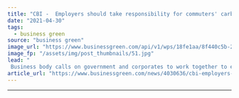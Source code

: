 ```yaml
---
title: "CBI -  Employers should take responsibility for commuters' carbon emissions"
date: "2021-04-30"
tags: 
  - business green
source: "business green"
image_url: "https://www.businessgreen.com/api/v1/wps/18fe1aa/8f440c5b-29bf-4ada-b742-f3b26aebbe6d/2/traffic-185x114.jpg"
image_fp: "/assets/img/post_thumbnails/51.jpg"
lead: "
 Business body calls on government and corporates to work together to encourage greener commuting practices ..."
article_url: "https://www.businessgreen.com/news/4030636/cbi-employers-help-commuters-curb-emissions"
---
```


---
